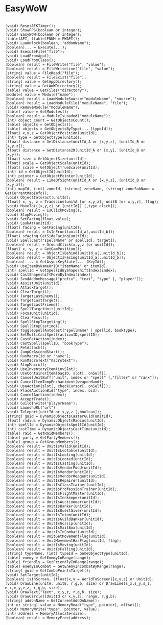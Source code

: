 # EasyWoW
<code>
(void) ResetAFKTimer();
(void) ShowFPS(boolean or integer);
(void) EasyWoW(boolean or integer);
(table)API, (table)ENUM = EWAPI();
(void) LuaUnlock(boolean, "addonName");
(boolean)... = Execute(...);
(void) ExecuteFile("file");
(void) LoadFromApp();
(void) LoadFromClass();
(boolean) result = FileWrite("file", "value");
(boolean) result = FileWriteLine("file", "value");
(string) value = FileRead("file");
(boolean) result = FileExist("file");
(string) value = GetAppDirectory();
(string) value = GetWoWDirectory();
(table) value = GetFiles("directory");
(module) value = Module("name");
(boolean) result = LoadModuleSource("moduleName", "source");
(boolean) result = LoadModuleFile("moduleName", "file");
(void) RemoveModule("moduleName");
(table) value = GetModules();
(boolean) result = ModuleIsLoaded("moduleName");
(int) object_count = GetObjectsCount();
(table) objects = GetObjects();
(table) objects = GetObjectsByType(... [typeId]);
(float) x,y,z = GetObjectPosition(unitId);
(int) type = GetObjectType(unitId);
(float) distance = GetDistance(unitId_A or [x,y,z], [unitId_B or [x,y,z]);
(float) distance = GetDistance2D(unitId_A or [x,y], [unitId_B or [x,y]);
(float) size = GetObjectSize(unitId);
(float) scale = GetObjectScale(unitId);
(float) scale = GetObjectTrueScale(unitId);
(int) id = GetObjectId(unitId);
(int) pointer = GetObjectPointer(unitId);
(boolean) result = LineOfSight(unitId_A or [x,y,z], [unitId_B or [x,y,z]);
(int) mapId, (int) zoneId, (string) zoneName, (string) zoneSubName = GetCurrentMapInfo();
(void) ObjectInteract(unitId);
(float) x, y, z = TraceLine(unitA [or x,y,z], unitB [or x,y,z], flag);
(void) MoveTo(([x,y,z] or [unitId]) [,type_click]);
(boolean) result = IsClickMoving();
(void) StopMoving();
(void) SetFacing(float_value);
(void) LookAt(unitId);
(float) facing = GetFacing(unitId);
(boolean) result = IsInFront(unitId_a[,unitId_b]);
(float) sfacing GetSideFacing(unitId);
(void) SpellCast("spellName" or spellId[, target]);
(boolean) result = GroundClick(x,y,z [or unitId]);
(float) x, y, z = GetCamPosition();
(boolean) result = ObjectIsBehind(unitId_a[,unitId_b]);
(boolean) result = ObjectIsFacing(unitId_a[,unitId_b]);
(boolean) ... = GetAsyncKeyState(... (KeyId));
(void) UseItemByNameOrID("itemName" or itemId);
(int) spellId = GetSpellIdByShapeshiftIndex(index);
(void) CastShapeshiftFormByIndex(index);
(void) SendAddonMessage("prefix", "text", "type" [, "player"]);
(void) AssistUnit(unitId);
(void) AttackTarget();
(void) ClearTarget();
(void) TargetLastEnemy();
(void) TargetLastTarget();
(void) TargetLastFriend();
(void) SpellTargetUnit(unitId);
(void) FocusUnit(unitId);
(void) ClearFocus();
(void) SpellStopTargeting();
(void) SpellStopCasting();
(void) ToggleSpellAutocast("spellName" | spellId, bookType);
(void) SetMultiCastSpell(actionID,spellID);
(void) CastPetAction(index);
(void) CastSpell(spellID, "bookType");
(void) PetAttack();
(void) JumpOrAscendStart();
(void) RunMacro(id or "name");
(void) RunMacroText("macrotext");
(void) StopMacro();
(void) UseInventoryItem(invSlot);
(void) UseContainerItem(bagID, slot[, onSelf]);
(void) CancelUnitBuff("unit", index or "spell" [,"filter" or "rank"]);
(void) CancelItemTempEnchantment(weaponHand);
(void) UseAction(slot[, checkCursor[, onSelf]]);
(void) PlaceAuctionBid("type", index, bid);
(void) CancelAuction(index);
(void) AcceptTrade();
(void) GuildInvite("playerName");
(void) LaunchURL("url")
(void) Teleport(unitId or x,y,z [,boolean]);
(string) guid = DynamicObjectsCasterGuid(unitId);
(float) radius = DynamicObjectsRadius(unitId);
(int) spellId = DynamicObjectsSpellId(unitId);
(int) castTime = DynamicObjectsCastTime(unitId);
(table) raid = GetRaidMembers();
(table) party = GetPartyMembers();
(table) group = GetGroupMembers();
(boolean) result = UnitIsValid(unitId);
(boolean) result = UnitIsLootable(unitId);
(boolean) result = UnitIsLooting(unitId);
(boolean) result = UnitIsLooted(unitId);
(boolean) result = UnitIsCasting(unitId);
(boolean) result = UnitIsVendorFood(unitId);
(boolean) result = UnitIsVendor(unitId);
(boolean) result = UnitIsVendorReagent(unitId);
(boolean) result = UnitIsRepairer(unitId);
(boolean) result = UnitIsClassTrainer(unitId);
(boolean) result = UnitIsProfessionTrainer(unitId);
(boolean) result = UnitIsFlightMaster(unitId);
(boolean) result = UnitIsInnkeeper(unitId);
(boolean) result = UnitIsAuctioneer(unitId);
(boolean) result = UnitIsBanker(unitId);
(boolean) result = UnitIsQuestGiver(unitId);
(boolean) result = UnitIsTotem(unitId);
(boolean) result = UnitIsGuildBanker(unitId);
(boolean) result = UnitIsGossip(unitId);
(boolean) result = UnitIsMailBox(unitId);
(boolean) result = UnitIsInCombat(unitId);
(boolean) result = UnitGetMovementFlag(unitId);
(boolean) result = UnitMovementHasFlag(unitId, flag);
(boolean) result = UnitIsMoving(unitId);
(boolean) result = UnitIsFalling(unitId);
(string) typeName, (int) typeId = GameObjectType(unitId);
(table) enemy = GetEnemyInRange(range);
(table) friendly = GetFriendlyInRange(range);
(table) enemyInCombat = GetEnemyInCombatByRange(range);
(string) guid = GetComboPointsTarget();
(void) SetTarget(unitId);
(boolean) isInScreen, (float)x,y = WorldToScreen([x,y,z] or UnitId);
(void) DrawLine(unitA, unitB, r,g,b, size) or DrawLine(s_x,s_y,s_z, e_x,e_y,e_z, r,g,b, size);
(void) DrawText("Text", x,y,z, r,g,b, size);
(void) DrawCircle([UnitId or x,y,z], range, r,g,b);
(string) addonName = GetCurrentAddOnName();
(int or string) value = MemoryRead("type", pointer[, offset]);
(void) MemoryWrite("type", pointer, value);
(int) address = MemoryAllocate(size);
(boolean) result = MemoryFree(address);
</code>

